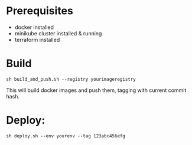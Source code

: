 # Prerequisites

- docker installed
- minikube cluster installed & running
- terraform installed

# Build
```
sh build_and_push.sh --registry yourimageregistry
```

This will build docker images and push them, tagging with current commit hash.

# Deploy:
```
sh deploy.sh --env yourenv --tag 123abc456efg
```